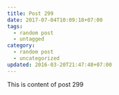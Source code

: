 ```yaml
---
title: Post 299
date: 2017-07-04T10:09:18+07:00
tags:
  - random post
  - untagged
category:
  - random post
  - uncategorized
updated: 2016-03-20T21:47:48+07:00
---
```

This is content of post 299